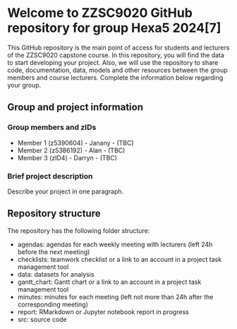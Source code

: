 # Welcome to ZZSC9020 GitHub repository for group Hexa5 2024[7]

This GitHub repository is the main point of access for students and lecturers of the ZZSC9020 capstone course. 
In this repository, you will find the data to start developing your project. Also, we will use the repository to share code, documentation, data, models and other resources between the group members and course lecturers.
Complete the information below regarding your group.

## Group and project information

### Group members and zIDs
- Member 1 (z5390604) - Janany - (TBC)
- Member 2 (z5386192) - Alan - (TBC)
- Member 3 (zID4) - Darryn - (TBC)

### Brief project description
Describe your project in one paragraph.

## Repository structure
The repository has the following folder structure:

- agendas: agendas for each weekly meeting with lecturers (left 24h before the next meeting)
- checklists: teamwork checklist or a link to an account in a project task management tool
- data: datasets for analysis
- gantt_chart: Gantt chart or a link to an account in a project task management tool
- minutes: minutes for each meeting (left not more than 24h after the corresponding meeting)
- report: RMarkdown or Jupyter notebook report in progress
- src: source code
